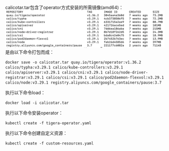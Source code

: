 calicotar.tar包含了operator方式安装的所需镜像(amd64)：
![alt text](images/images.png)
是由以下命令打包而成：
```
docker save -o calicotar.tar quay.io/tigera/operator:v1.36.2 calico/typha:v3.29.1 calico/kube-controllers:v3.29.1 calico/apiserver:v3.29.1 calico/cni:v3.29.1 calico/node-driver-registrar:v3.29.1 calico/csi:v3.29.1 calico/pod2daemon-flexvol:v3.29.1 calico/node:v3.29.1 registry.aliyuncs.com/google_containers/pause:3.7
```

执行以下命令load：
```
docker load -i calicotar.tar

```
执行以下命令安装operator：
```
kubectl create -f tigera-operator.yaml
```
执行以下命令创建自定义资源：
```
kubectl create -f custom-resources.yaml
```